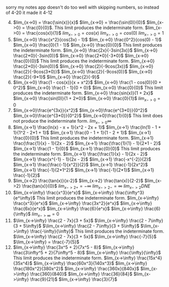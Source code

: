 sorry my notes app doesn't do too well with skipping numbers, so instead of 4-20 it made it 4-12

4. $lim_{x->0} = \frac{\sin(x)}{x}$
	$lim_{x->0} = \frac{\sin(0)}{0}$
	$lim_{x->0} = \frac{0}{0}$. This limit produces the indeterminate form.
	$lim_{x->0} = \frac{cos(x)}{1}$
	$lim_{x->0} = cos(x)$
	$lim_{x->0} = cos(0)$
	$lim_{x->0} = 1$
6. $lim_{x->0} \frac{x^2}{cos(3x) - 1}$
	$lim_{x->0} \frac{0^2}{cos(0) - 1}$
	$lim_{x->0} \frac{0}{1 - 1}$
	$lim_{x->0} \frac{0}{0}$ This limit produces the indeterminate form.
	$lim_{x->0} \frac{2x}{-3sin(3x)}$
	$lim_{x->0} \frac{2*0}{-3sin(0)}$
	$lim_{x->0} \frac{2*0}{-3*0}$
	$lim_{x->0} \frac{0}{0}$ This limit produces the indeterminate form.
	$lim_{x->0} \frac{2*0}{-3sin(0)}$
	$lim_{x->0} \frac{2}{-9cos(3x)}$
	$lim_{x->0} \frac{2}{-9cos(3*0)}$
	$lim_{x->0} \frac{2}{-9cos(0)}$
	$lim_{x->0} \frac{2}{-9*1}$
	$lim_{x->0} \frac{2}{-9}$
8. $lim_{x->0} \frac{1 - cos(x)}{x + x^2}$
	$lim_{x->0} \frac{1 - cos(0)}{0 + 0^2}$
	$lim_{x->0} \frac{1 - 1}{0 + 0}$
	$lim_{x->0} \frac{0}{0}$ This limit produces the indeterminate form.
	$lim_{x->0} \frac{sin(x)}{1 + 2x}$
	$lim_{x->0} \frac{sin(0)}{1 + 2*0}$
	$lim_{x->0} \frac{0}{1}$
	$lim_{x->0} = 0$
10. $lim_{x->0}\frac{e^{3x}}{x^2}$
	$lim_{x->0}\frac{e^{3*0}}{0^2}$
	$lim_{x->0}\frac{e^{3*0}}{0^2}$
	$lim_{x->0}\frac{1}{0}$ This limit does not produce the indeterminate form.
	$lim_{x->0} \infty$
12. $lim_{x->1} \frac{ln(x) - x + 1}{x^2 - 2x + 1}$
	$lim_{x->1} \frac{ln(1) - 1 + 1}{1^2 - 2*1 + 1}$
	$lim_{x->1} \frac{0 - 1 + 1}{1 - 2 + 1}$
	$lim_{x->1} \frac{0}{0}$ This limit produces the indeterminate form.
	$lim_{x->1} \frac{\frac{1}{x} - 1}{2x - 2}$
	$lim_{x->1} \frac{\frac{1}{1} - 1}{2*1 - 2}$
	$lim_{x->1} \frac{1 - 1}{0}$
	$lim_{x->1} \frac{0}{0}$ This limit produces the indeterminate form.
	$lim_{x->1} \frac{\frac{1}{x} - 1}{2x - 2}$
	$lim_{x->1} \frac{x^{-1} - 1}{2x - 2}$
	$lim_{x->1} \frac{-x^{-2}}{2}$
	$lim_{x->1} \frac{\frac{-1}{x^2}}{2}$
	$lim_{x->1} \frac{-1}{2x^2}$
	$lim_{x->1} \frac{-1}{2*1^2}$
	$lim_{x->1} \frac{-1}{2*1}$
	$lim_{x->1} \frac{-1}{2}$
14. $lim_{x->2} \frac{tan(x)}{x-2}$
	$lim_{x->2} \frac{tan(x)}{2-2}$
	$lim_{x->2} \frac{tan(x)}{0}$
	$lim_{x->2+} = -\infty$
	$lim_{x->2-} = \infty$
	$lim_{x->2} DNE$
16. $lim_{x->\infty} \frac{x^3}{e^x}$
	$lim_{x->\infty} \frac{\infty^3}{e^\infty}$  This limit produces the indeterminate form.
	$lim_{x->\infty} \frac{x^3}{e^x}$
	$lim_{x->\infty} \frac{3x^2}{e^x}$
	$lim_{x->\infty} \frac{6x}{e^x}$
	$lim_{x->\infty} \frac{6}{e^x}$
	$lim_{x->\infty} \frac{6}{\infty}$
	$lim_{x->\infty} = 0$
18. $\lim_{x->\infty} \frac{2 - 7x}{3 + 5x}$
	$\lim_{x->\infty} \frac{2 - 7\infty}{3 + 5\infty}$
	$\lim_{x->\infty} \frac{2 - 7\infty}{3 + 5\infty}$
	$\lim_{x->\infty} \frac{-\infty}{\infty}$  This limit produces the indeterminate form.
	$\lim_{x->\infty} \frac{2 - 7x}{3 + 5x}$
	$\lim_{x->\infty} \frac{-7}{5}$
	$\lim_{x->\infty} = \frac{-7}{5}$
20. $lim_{x->\infty} \frac{3x^5 + 2}{7x^5 - 8}$
	$lim_{x->\infty} \frac{3\infty^5 + 2}{7\infty^5 - 8}$
	$lim_{x->\infty} \frac{\infty}{\infty}$ This limit produces the indeterminate form.
	$lim_{x->\infty} \frac{15x^4}{35x^4}$
	$lim_{x->\infty} \frac{60x^3}{140x^3}$
	$lim_{x->\infty} \frac{180x^2}{380x^2}$
	$lim_{x->\infty} \frac{360x}{840x}$
	$lim_{x->\infty} \frac{360}{840}$
	$lim_{x->\infty} \frac{36}{84}$
	$lim_{x->\infty} \frac{9}{21}$
	$lim_{x->\infty} \frac{3}{7}$
